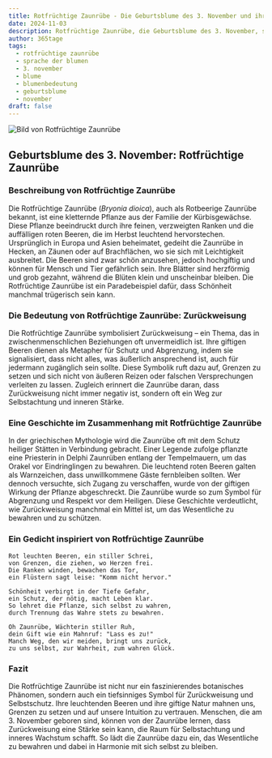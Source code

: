 ```yaml
---
title: Rotfrüchtige Zaunrübe - Die Geburtsblume des 3. November und ihre Bedeutung
date: 2024-11-03
description: Rotfrüchtige Zaunrübe, die Geburtsblume des 3. November, symbolisiert Zurückweisung. Erfahre mehr über ihre Geschichte, Bedeutung und Symbolik in der Sprache der Blumen.
author: 365tage
tags:
  - rotfrüchtige zaunrübe
  - sprache der blumen
  - 3. november
  - blume
  - blumenbedeutung
  - geburtsblume
  - november
draft: false
---
```


![Bild von Rotfrüchtige Zaunrübe](https://cdn.pixabay.com/photo/2022/05/13/10/21/bryonia-7193340_1280.jpg#center)


## Geburtsblume des 3. November: Rotfrüchtige Zaunrübe

### Beschreibung von Rotfrüchtige Zaunrübe

Die Rotfrüchtige Zaunrübe (_Bryonia dioica_), auch als Rotbeerige Zaunrübe bekannt, ist eine kletternde Pflanze aus der Familie der Kürbisgewächse. Diese Pflanze beeindruckt durch ihre feinen, verzweigten Ranken und die auffälligen roten Beeren, die im Herbst leuchtend hervorstechen. Ursprünglich in Europa und Asien beheimatet, gedeiht die Zaunrübe in Hecken, an Zäunen oder auf Brachflächen, wo sie sich mit Leichtigkeit ausbreitet. Die Beeren sind zwar schön anzusehen, jedoch hochgiftig und können für Mensch und Tier gefährlich sein. Ihre Blätter sind herzförmig und grob gezahnt, während die Blüten klein und unscheinbar bleiben. Die Rotfrüchtige Zaunrübe ist ein Paradebeispiel dafür, dass Schönheit manchmal trügerisch sein kann.

### Die Bedeutung von Rotfrüchtige Zaunrübe: Zurückweisung

Die Rotfrüchtige Zaunrübe symbolisiert Zurückweisung – ein Thema, das in zwischenmenschlichen Beziehungen oft unvermeidlich ist. Ihre giftigen Beeren dienen als Metapher für Schutz und Abgrenzung, indem sie signalisiert, dass nicht alles, was äußerlich ansprechend ist, auch für jedermann zugänglich sein sollte. Diese Symbolik ruft dazu auf, Grenzen zu setzen und sich nicht von äußeren Reizen oder falschen Versprechungen verleiten zu lassen. Zugleich erinnert die Zaunrübe daran, dass Zurückweisung nicht immer negativ ist, sondern oft ein Weg zur Selbstachtung und inneren Stärke.

### Eine Geschichte im Zusammenhang mit Rotfrüchtige Zaunrübe

In der griechischen Mythologie wird die Zaunrübe oft mit dem Schutz heiliger Stätten in Verbindung gebracht. Einer Legende zufolge pflanzte eine Priesterin in Delphi Zaunrüben entlang der Tempelmauern, um das Orakel vor Eindringlingen zu bewahren. Die leuchtend roten Beeren galten als Warnzeichen, dass unwillkommene Gäste fernbleiben sollten. Wer dennoch versuchte, sich Zugang zu verschaffen, wurde von der giftigen Wirkung der Pflanze abgeschreckt. Die Zaunrübe wurde so zum Symbol für Abgrenzung und Respekt vor dem Heiligen. Diese Geschichte verdeutlicht, wie Zurückweisung manchmal ein Mittel ist, um das Wesentliche zu bewahren und zu schützen.

### Ein Gedicht inspiriert von Rotfrüchtige Zaunrübe

```
Rot leuchten Beeren, ein stiller Schrei,  
von Grenzen, die ziehen, wo Herzen frei.  
Die Ranken winden, bewachen das Tor,  
ein Flüstern sagt leise: "Komm nicht hervor."  

Schönheit verbirgt in der Tiefe Gefahr,  
ein Schutz, der nötig, macht Leben klar.  
So lehret die Pflanze, sich selbst zu wahren,  
durch Trennung das Wahre stets zu bewahren.  

Oh Zaunrübe, Wächterin stiller Ruh,  
dein Gift wie ein Mahnruf: "Lass es zu!"  
Manch Weg, den wir meiden, bringt uns zurück,  
zu uns selbst, zur Wahrheit, zum wahren Glück.  
```

### Fazit

Die Rotfrüchtige Zaunrübe ist nicht nur ein faszinierendes botanisches Phänomen, sondern auch ein tiefsinniges Symbol für Zurückweisung und Selbstschutz. Ihre leuchtenden Beeren und ihre giftige Natur mahnen uns, Grenzen zu setzen und auf unsere Intuition zu vertrauen. Menschen, die am 3. November geboren sind, können von der Zaunrübe lernen, dass Zurückweisung eine Stärke sein kann, die Raum für Selbstachtung und inneres Wachstum schafft. So lädt die Zaunrübe dazu ein, das Wesentliche zu bewahren und dabei in Harmonie mit sich selbst zu bleiben.